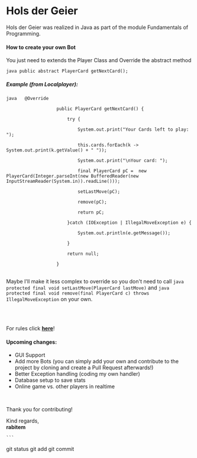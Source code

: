 # Hols der Geier
<p>
    Hols der Geier was realized in Java as part of the module Fundamentals of Programming. 
</p>

<p>
    <h4>How to create your own Bot</h4>
    You just need to extends the Player Class and Override the abstract method
    <br>
</p>
    <code>java public abstract PlayerCard getNextCard();</code>
<p>
    <h5>Example (from Localplayer):</h5>
</p>
    <code>java   @Override <br>
                   public PlayerCard getNextCard() { <br>
                       try { <br>
                           System.out.print("Your Cards left to play: "); <br>
                           this.cards.forEach(k -> System.out.print(k.getValue() + " ")); <br>
                           System.out.print("\nYour card: "); <br>
                           final PlayerCard pC =  new PlayerCard(Integer.parseInt(new BufferedReader(new InputStreamReader(System.in)).readLine())); <br>
                           setLastMove(pC); <br>
                           remove(pC); <br>
                           return pC; <br>
                       }catch (IOException | IllegalMoveException e) { <br>
                           System.out.println(e.getMessage()); <br>
                       } <br>
                       return null; <br>
                   }<br></code>
<p>
    <br>
    Maybe I'll make it less complex to override so you don't need to call <code>java protected final void setLastMove(PlayerCard lastMove)</code> and
    <code>java protected final void remove(final PlayerCard c) throws IllegalMoveException</code> on your own.
</p>
<br>
<br>
<p>
    For rules click <a href = "https://de.wikipedia.org/wiki/Hol%E2%80%99s_der_Geier" ><b>here</b></a>!
</p>
<p>
    <h4>Upcoming changes:</h4>
    <ul>
        <li>GUI Support</li>
        <li>Add more Bots (you can simply add your own and contribute to the project by cloning and create a Pull Request afterwards!)</li>
        <li>Better Exception handling (coding my own handler)</li>
        <li>Database setup to save stats</li>
        <li>Online game vs. other players in realtime</li>
    </ul>
</p>
<br>
<p>
    Thank you for contributing! <br>
</p>
    Kind regards,
<br>
    <b>rabitem</b>
    
    ```
git status
git add
git commit
```
